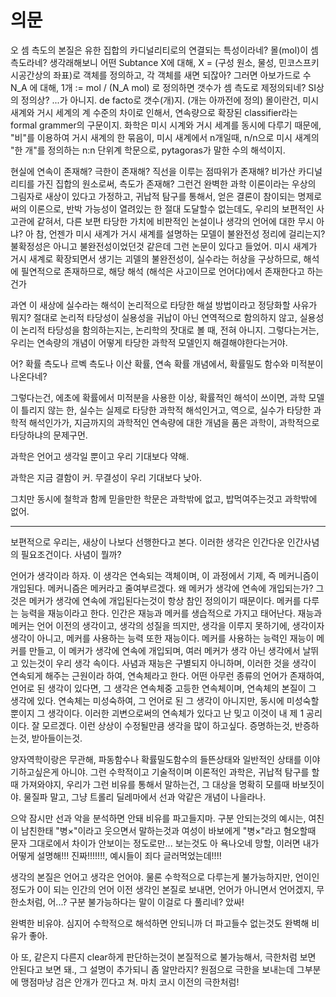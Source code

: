 # 의문

오 셈 측도의 본질은 유한 집합의 카디널리티로의 연결되는 특성이라네?
몰(mol)이 셈 측도라네?
생각래해보니 어떤 Subtance X에 대해, X = (구성 원소, 물성, 민코스프키 시공간상의 좌표)로 객체를 정의하고, 각 객체를 새면 되잖아?
그러면 아보가드로 수 N_A 에 대해, 1개 := mol / (N_A mol) 로 정의하면 갯수가 셈 측도로 제정의되네? SI상의 정의상?
...가 아니지. de facto로 갯수(개)지. (개는 아까전에 정의)
몰이란건, 미시 새계와 거시 세계의 계 수준의 차이로 인해서, 연속량으로 확장된 classifier라는 formal grammer의 구문이지.
화학은 미시 시계와 거시 세계를 동시에 다루기 때문에, "비"를 이용하여 거시 새계의 한 묶음이, 미시 새계에서 n개일때, n/n으로 미시 새계의 "한 개"를 정의하는 n:n 단위계 학문으로, pytagoras가 말한 수의 해석이지.

현실에 연속이 존재해? 극한이 존재해? 직선을 이루는 점따위가 존재해? 비가산 카디널리티를 가진 집합의 원소로써, 측도가 존재해? 그런건 완벽한 과학 이론이라는 우상의 그림자로 새상이 있다고 가정하고, 귀납적 탐구를 통해서, 얻은 결론이 참이되는 명제로써의 이론으로, 반박 가능성이 열려있는 한 절대 도달할수 없는데도, 우리의 보편적인 사고관에 같혀서, 다른 보편 타당한 가치에 비판적인 논설이나 생각의 언어에 대한 무시 아냐?
아 참, 언젠가 미시 새계가 거시 새계를 설명하는 모델이 불완전성 정리에 걸리는지? 불확정성은 아니고 불완전성이었던것 같은데 그런 논문이 있다고 들었어.
미시 새계가 거시 새계로 확장되면서 생기는 괴델의 불완전성이, 실수라는 허상을 구상하므로, 해석에 필연적으로 존재하므로, 해당 해석 (해석은 사고이므로 언어다)에서 존재한다고 하는건가

과연 이 새상에 실수라는 해석이 논리적으로 타당한 해설 방법이라고 정당화할 사유가 뭐지?
절대로 논리적 타당성이 실용성을 귀납이 아닌 연역적으로 함의하지 않고, 실용성이 논리적 타당성을 함의하는지는, 논리학의 잣대로 볼 때, 전혀 아니지.
그렇다는거는, 우리는 연속량의 개념이 어떻게 타당한 과학적 모델인지 해결해야한다는거야.

어? 확률 측도나 르벡 측도나 이산 확률, 연속 확률 개념에서, 확률밀도 함수와 미적분이 나온다네?

그렇다는건, 에초에 확률에서 미적분을 사용한 이상, 확률적인 해석이 쓰이면, 과학 모델이 틀리지 않는 한, 실수는 실제로 타당한 과학적 해석인거고, 역으로, 실수가 타당한 과학적 해석인가가, 지금까지의 과학적인 연속량에 대한 개념을 품은 과학이, 과학적으로 타당하냐의 문제구먼.

과학은 언어고 생각일 뿐이고 우리 기대보다 약해.

과학은 지금 결함이 커. 무결성이 우리 기대보다 낮아.

그치만 동시에 철학과 함께 믿을만한 학문은 과학밖에 없고, 밥먹여주는것고 과학밖에 없어.

---

보편적으로 우리는, 새상이 나보다 선행한다고 본다.
이러한 생각은 인간다운 인간사념의 필요조건이다.
사념이 뭘까?

언어가 생각이라 하자. 이 생각은 연속되는 객체이며, 이 과정에서 기제, 즉 메커니즘이 개입된다.
메커니즘은 메커라고 줄여부르겠다.
왜 메커가 생각에 연속에 개입되는가? 그것은 메커가 생각에 연속에 개입된다는것이 항상 참인 정의이기 때문이다. 메커를 다루는 능력을 재능이라고 한다. 인간은 재능과 메커를 생습적으로 가지고 태어난다. 재능과 메커는 언어 이전의 생각이고, 생각의 성질을 띄지만, 생각을 이루지 못하기에, 생각이자 생각이 아니고, 메커를 사용하는 능력 또한 재능이다.
메커를 사용하는 능력인 재능이 메커를 만들고, 이 메커가 생각에 연속에 개입되며, 여러 메커가 생각 아닌 생각에서 날뛰고 있는것이 우리 생각 속이다. 사념과 재능은 구별되지 아니하며, 이러한 것을 생각이 연속되게 해주는 근원이라 하여, 연속체라고 한다. 어떤 아무런 종류의 언어가 존재하여, 언어로 된 생각이 있다면, 그 생각은 연속체중 고등한 연속체이며, 연속체의 본질이 그 생각에 있다.
연속체는 미성숙하여, 그 언어로 된 그 생각이 아니지만, 동시에 미성숙할 뿐이지 그 생각이다.
이러한 괴변으로써의 연속체가 있다고 난 밎고 이것이 내 제 1 공리이다.
잘 모르겠다. 이런 상상이 수정될만큼 생각을 많이 하고싶다.
증명하는것, 반증하는것, 받아들이는것.

양자역학이랑은 무관해, 파동함수나 확률밀도함수의 들뜬상태와 일반적인 상태를 이야기하고싶은게 아니야. 그런 수학적이고 기술적이며 이론적인 과학은, 귀납적 탐구를 할때 가져와야지, 우리가 그런 비유를 통해서 말하는건, 그 대상을 명확히 모를때 바보짓이야. 물질파 말고, 그냥 트롤리 딜레마에서 선과 악같은 개념이 나을라나.

으악 잠시만 선과 악을 분석하면 안돼
비유를 파고들지마. 구분 안되는것의 예시는, 여친이 남친한태 "병×"이라고 웃으면서 말하는것과 여성이 바보에게 "병×"라고 혐오할때 문자 그대로에서 차이가 안보이는 정도로만... 보는것도 아 욕나오네 망할, 이러면 내가 어떻게 설명해!!! 진짜!!!!!!!, 예시들이 죄다 글러먹었는데!!!!

생각의 본질은 언어고 생각은 언어야. 물론 수학적으로 다루는게 불가능하지만, 언이인 정도가 0이 되는 인간의 언어 이전 생각인 본질로 보내면, 언어가 아니면서 언어겠지, 무한소처럼, 어...? 구분 불가능하다는 말이 이걸로 다 풀리네? 았싸!

완벽한 비유야. 심지어 수학적으로 해석하면 안되니까 더 파고들수 없는것도 완벽해 비유가 좋아.

아 또, 같은지 다른지 clear하게 판단하는것이 본질적으로 불가능해서, 극한처럼 보면 안된다고 보면 돼., 그 설명이 추가되니 좀 알만라지? 원점으로 극한을 보내는데 그부분에 맹점마냥 검은 안개가 낀다고 쳐. 마치 코시 이전의 극한처럼!